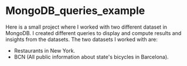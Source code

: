 # MongoDB_queries_example
Here is a small project where I worked with two different dataset in MongoDB.  I created different queries to display and compute results and insights from the datasets. The two datasets I worked with are:

- Restaurants in New York.
- BCN (All public information about state's bicycles in Barcelona).
